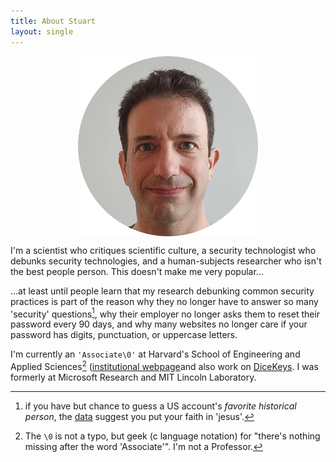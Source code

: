 ```yaml
---
title: About Stuart
layout: single
---
```


<!-- ![Image alt](StuartsSelfieOn20230804.webp) -->

<img src="StuartsSelfieOn20230804.webp" style="width: min(30vw,20vh); display: block; margin-left: auto; margin-right: auto;" />

<!-- {{< figure src="StuartsSelfieOn20230804.webp" caption="Yikes" alt="A picture of Stuart" width="min(30vw,20vh)" >}} -->


I'm a scientist who critiques scientific culture, a security technologist who debunks security technologies, and a human-subjects researcher who isn't the best people person. This doesn't make me very popular… 

…at least until people learn that my research debunking common security practices is part of the reason why they no longer have to answer so many 'security' questions[^jesus], why their employer no longer asks them to reset their password every 90 days, and why many websites no longer care if your password has digits, punctuation, or uppercase letters.

I'm currently an `'Associate\0'` at Harvard's School of Engineering and Applied Sciences[^null-terminal] ([institutional webpage](https://seas.harvard.edu/person/stuart-schechter)and also work on [DiceKeys](https://dicekeys.com). I was formerly at Microsoft Research and MIT Lincoln Laboratory.

[^jesus]: if you have but chance to guess a US account's *favorite historical person*, the [data](http://research.microsoft.com/pubs/79594/oakland09.pdf) suggest you put your faith in 'jesus'.


[^null-terminal]: The `\0` is not a typo, but geek (c language notation) for "there's nothing missing after the word 'Associate'". I'm not a Professor.